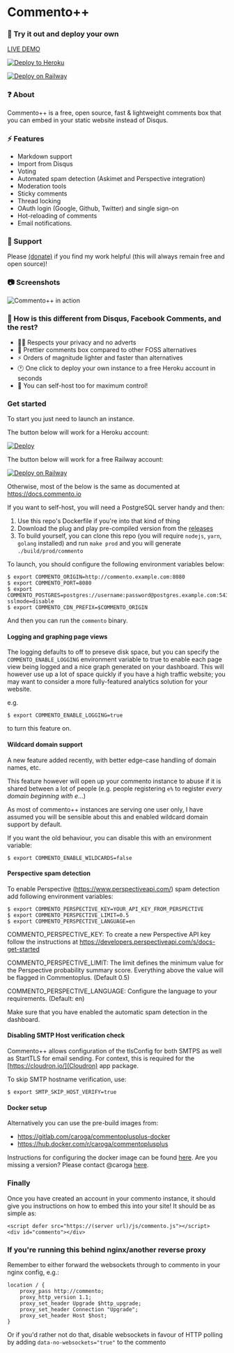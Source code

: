 # Commento++


### 💬 Try it out and deploy your own
[LIVE DEMO](https://demo.souradip.com/chat.html)

[![Deploy to Heroku](https://www.herokucdn.com/deploy/button.svg)](https://heroku.com/deploy?template=https://github.com/souramoo/commentoplusplus) 

[![Deploy on Railway](https://railway.app/button.svg)](https://railway.app/new/template/hame0C)

### ❓ About
Commento++ is a free, open source, fast & lightweight comments box that you can embed in your static website instead of Disqus.

### ⚡ Features
- Markdown support
- Import from Disqus
- Voting
- Automated spam detection (Askimet and Perspective integration)
- Moderation tools
- Sticky comments
- Thread locking
- OAuth login (Google, Github, Twitter) and single sign-on
- Hot-reloading of comments
- Email notifications.

### 🤝 Support
Please [(donate)](https://paypal.me/souramoo) if you find my work helpful (this will always remain free and open source)!

### 📷 Screenshots
![Commento++ in action](https://i.imgur.com/x4IA22n.gif)

### 🤔 How is this different from Disqus, Facebook Comments, and the rest?

- 🐱‍👤  Respects your privacy and no adverts
- 💄 Prettier comments box compared to other FOSS alternatives
- ⚡ Orders of magnitude lighter and faster than alternatives
- 🕐 One click to deploy your own instance to a free Heroku account in seconds
- 🔌 You can self-host too for maximum control!

### Get started

To start you just need to launch an instance.

The button below will work for a Heroku account:

[![Deploy](https://www.herokucdn.com/deploy/button.svg)](https://heroku.com/deploy?template=https://github.com/souramoo/commentoplusplus)

The button below will work for a free Railway account:

[![Deploy on Railway](https://railway.app/button.svg)](https://railway.app/new/template/hame0C)

Otherwise, most of the below is the same as documented at https://docs.commento.io

If you want to self-host, you will need a PostgreSQL server handy and then:
1) Use this repo's Dockerfile if you're into that kind of thing
2) Download the plug and play pre-compiled version from the [releases](https://github.com/souramoo/commentoplusplus/releases)
3) To build yourself, you can clone this repo (you will require `nodejs`, `yarn`, `golang` installed) and run `make prod` and you will generate `./build/prod/commento`


To launch, you should configure the following environment variables below:
```
$ export COMMENTO_ORIGIN=http://commento.example.com:8080
$ export COMMENTO_PORT=8080
$ export COMMENTO_POSTGRES=postgres://username:password@postgres.example.com:5432/commento?sslmode=disable
$ export COMMENTO_CDN_PREFIX=$COMMENTO_ORIGIN

```

And then you can run the `commento` binary.

#### Logging and graphing page views

The logging defaults to off to preseve disk space, but you can specify the `COMMENTO_ENABLE_LOGGING` environment variable to true to enable each page view being logged and a nice graph generated on your dashboard. This will however use up a lot of space quickly if you have a high traffic website; you may want to consider a more fully-featured analytics solution for your website.

e.g.

```
$ export COMMENTO_ENABLE_LOGGING=true
```

to turn this feature on.

#### Wildcard domain support
A new feature added recently, with better edge-case handling of domain names, etc.

This feature however will open up your commento instance to abuse if it is shared between a lot of people (e.g. people registering `e%` to register *every domain beginning with e*...)

As most of commento++ instances are serving one user only, I have assumed you will be sensible about this and enabled wildcard domain support by default. 

If you want the old behaviour, you can disable this with an environment variable:

```
$ export COMMENTO_ENABLE_WILDCARDS=false
```

#### Perspective spam detection 
To enable Perspective (https://www.perspectiveapi.com/) spam detection add following environment variables:

```
$ export COMMENTO_PERSPECTIVE_KEY=YOUR_API_KEY_FROM_PERSPECTIVE
$ export COMMENTO_PERSPECTIVE_LIMIT=0.5
$ export COMMENTO_PERSPECTIVE_LANGUAGE=en
```

COMMENTO_PERSPECTIVE_KEY:
To create a new Perspective API key follow the instructions at https://developers.perspectiveapi.com/s/docs-get-started

COMMENTO_PERSPECTIVE_LIMIT:
The limit defines the minimum value for the Perspective probability summary score. Everything above the value will be flagged in Commentoplus. (Default 0.5)

COMMENTO_PERSPECTIVE_LANGUAGE:
Configure the language to your requirements. (Default: en)

Make sure that you have enabled the automatic spam detection in the dashboard.


#### Disabling SMTP Host verification check

Commento++ allows configuration of the tlsConfig for both SMTPS as well as StartTLS for email sending.
For context, this is required for the [https://cloudron.io/](Cloudron) app package.

To skip SMTP hostname verification, use:

```
$ export SMTP_SKIP_HOST_VERIFY=true
```


#### Docker setup
Alternatively you can use the pre-build images from:
- https://gitlab.com/caroga/commentoplusplus-docker
- https://hub.docker.com/r/caroga/commentoplusplus

Instructions for configuring the docker image can be found [here](https://docs.commento.io/installation/self-hosting/on-your-server/docker.html). Are you missing a version? Please contact @caroga [here](https://gitlab.com/caroga/commentoplusplus-docker).


### Finally

Once you have created an account in your commento instance, it should give you instructions on how to embed this into your site! It should be as simple as:

```
<script defer src="https://(server url)/js/commento.js"></script>
<div id="commento"></div>
```

### If you're running this behind nginx/another reverse proxy
Remember to either forward the websockets through to commento in your nginx config, e.g.:

```
location / {
    proxy_pass http://commento;
    proxy_http_version 1.1;
    proxy_set_header Upgrade $http_upgrade;
    proxy_set_header Connection "Upgrade";
    proxy_set_header Host $host;
}
```

Or if you'd rather not do that, disable websockets in favour of HTTP polling by adding `data-no-websockets="true"` to the commento <script> tag (or `data-no-livereload="true"`` to only load comments on page load, see below!)

### SSL Support
Commento++ supports native SSL without use of an nginx proxy. Three properties are required for Native SSL:

- COMMENTO_SSL
- COMMENTO_SSL_CERT
- COMMENTO_SSL_KEY

`COMMENTO_SSL=true` enables native SSL. Default is false.

If `COMMENTO_SSL=true` then `COMMENTO_SSL_CERT` and `COMMENTO_SSL_KEY` must be set to the path to a valid SSL Certificate and Key pair.

### More options to configure commento's frontend

You can add the following to commento's script tag:

- `data-css-override="http://server/styles.css"` - A URL to a CSS file with overriding styles. Defaults to no override and uses Commento's default theme.
- `data-auto-init="false"` - Commento automatically initialises itself when the page is loaded. If you prefer to load Commento dynamically (for example, after the user clicks a button), you can disable this. You will be required to call `window.commento.main()` when you want to load Commento. By default, this is true.
- `data-id-root="notcommento"` - By default, Commento looks for a `<div>` with `id="commento"`. If you want to load Commento in a different element, you can set this attribute to the ID of that element.
- `data-no-fonts="true"` - By default, Commento uses the Source Sans Pro font to present a good design out-of-the-box. If you'd like to disable this so that Commento never loads the font files, you can set this to true. By default, this is true.
- `data-hide-deleted` - By default, deleted comments with undeleted replies are shown with a "[deleted]" tag. If you'd like to disable this, setting this to true will hide deleted comments even if there are legitimate replies underneath. Deleted comments without any undeleted comments underneath are hidden irrespective of the value of this function. By default, this is false.
- `data-no-websockets="true"` - Disables websocket functionality in favour of HTTP polling to have the same live reload functionality in a situation where websockets aren't allowed (e.g. a reverse proxy)
- `data-no-livereload="true"` - Disabled all hot reload functionality (this supercedes the above flag) - all comments are loaded once and only once on page load.

e.g. Usage example:
```
<script defer src="https://chat.mookerj.ee/js/commento.js" data-no-websockets="true"></script>
```

### How is this different to the original Commento?
Original source is from @adtac at https://gitlab.com/commento/commento/ - this fork is largely a result of me getting carried away fixing a lot of bugs but the original maintainer seemingly disappearing!

(Inconclusive) list of changes from upstream:
- [NEW FEATURE: Auto refreshing comments with WebSockets for push updates](https://gitlab.com/commento/commento/-/merge_requests/168)
- NEW FEATURE: Window title updates when there's new activity
- NEW FEATURE: Permalinks, and a subtle yellow highlight animation for new comments when they come in live
- NEW FEATURE: Smooth scrolling
- NEW FEATURE: Hide +/- if no children
- NEW FEATURE: Errors now slide down from the top rather than the ugly error system before
- [NEW FEATURE: Guests can leave their name](https://gitlab.com/commento/commento/-/merge_requests/169)
- [FIXED: Twitter profile photo bug](https://gitlab.com/commento/commento/-/merge_requests/159)
- [FIXED: Duplicate comment bug on login](https://gitlab.com/commento/commento/-/merge_requests/160)
- [FIXED: Add target="_blank" to all external links, while also adding "noopener" to prevent XSS](https://gitlab.com/commento/commento/-/merge_requests/161)
- [FIXED: Allow anchor links onto same page](https://gitlab.com/commento/commento/-/merge_requests/162)
- [NEW FEATURE: Comment moderation dashboard, to approve/delete comments across your entire domain from one place](https://gitlab.com/commento/commento/-/merge_requests/163)
- [NEW FEATURE: MathJax support hook, will plug in to any MathJax library included on the same page commento is on](https://gitlab.com/commento/commento/-/merge_requests/164)
- [NEW FEATURE: Press enter to log in after entering your password](https://gitlab.com/commento/commento/-/merge_requests/167)
- [FIXED: Deleted comments not returned in array](https://gitlab.com/commento/commento/-/merge_requests/170)
- [NEW FEATURE: Reinit widget functionality for Single Page Applications](https://gitlab.com/commento/commento/-/merge_requests/182)
- NEW FEATURE: Wildcards possible in domain name (so can serve %.example.com)
- NEW FEATURE: Support of the Perspective API for spam detection (https://www.perspectiveapi.com/)

I've sent in merge requests for a lot of the above but I don't know when they'll be accepted, so here's a ready to use version with all batteries included to help out fellow bloggers!

### How to use this in a SPA (Single Page Application)

Commento++ runs a bit of code on page load to initialize the widget. This widget can be customized by using data attributes on the script tag. When using commento++ in a SPA you might want to change the pageId for the widget when navigating to a new blog post without a browser page load. Below you'll find an example for an Commento++ component in React:

```js
import React, { useEffect } from 'react'

const Commento = ({ pageId }) => {
  useEffect(() => {
    if (typeof window !== 'undefined' && !window.commento) {
      // init empty object so commento.js script extends this with global functions
      window.commento = {}
      const script = document.createElement('script')
      // Replace this with the url to your commento instance's commento.js script
      script.src = `http://localhost:8080/js/commento.js`
      script.defer = true
      // Set default attributes for first load
      script.setAttribute('data-auto-init', false)
      script.setAttribute('data-page-id', pageId)
      script.setAttribute('data-id-root', 'commento-box')
      script.onload = () => {
        // Tell commento.js to load the widget
        window.commento.main()
      }
      document.getElementsByTagName('head')[0].appendChild(script)
    } else if (typeof window !== 'undefined' && window.commento) {
      // In-case the commento.js script has already been loaded reInit the widget with a new pageId
      window.commento.reInit({
        pageId: pageId,
      })
    }
  }, [])

  return <div id="commento-box" />
}

export default Commento
```

Commento initializes itself and extends the `window.commento` object. When you have an HTML element with the id `commento` this will live on the `window.commento` namespace. Replacing the HTML element (as SPAs do) the `window.commento` is reset to the new element, losing all extended functionality provided by the commento++ script. Make sure to provide a `data-id-root` other than `commento` for this to work, see `commento-box` in the example above. 

The `window.commento.reInit` function can be called with the following updated options (all optional):

```js
{
    pageId: "string", // eg: "path/to/page"
    idRoot: "string", // eg: "new-element-id"
    noFonts: "string", // Boolean string, "true" or "false"
    hideDeleted: "string", // Boolean string, "true" or "false"
    cssOverride: "string" // or null to reset to undefined
}
```
